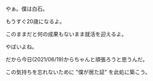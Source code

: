 やぁ。僕は白石。

もうすぐ20歳になるよ。

このままだと何の成果もないまま就活を迎えるよ。

やばいよね。

だから今日(2021/06/19)からちゃんと頑張ろうと思うんだ。

この気持ちを忘れないために "僕が居た証" を此処に築こう。





<!---
sh1ra1sh1/sh1ra1sh1 is a ✨ special ✨ repository because its `README.md` (this file) appears on your GitHub profile.
You can click the Preview link to take a look at your changes.
--->

